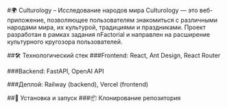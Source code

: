 #🌍 Culturology – Исследование народов мира
Culturology — это веб-приложение, позволяющее пользователям знакомиться с различными народами мира, их культурой, традициями и праздниками. Проект разработан в рамках задания nFactorial и направлен на расширение культурного кругозора пользователей.

##🛠️ Технологический стек
###Frontend: React, Ant Design, React Router

###Backend: FastAPI, OpenAI API

###Деплой: Railway (backend), Vercel (frontend)

##🚀 Установка и запуск
###📦 Клонирование репозитория
